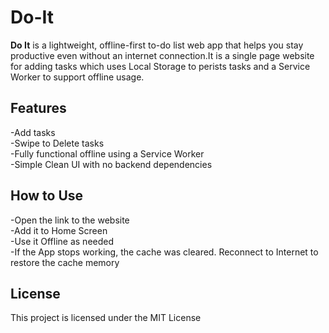 # Do-It

**Do It** is a lightweight, offline-first to-do list web app that helps you stay productive even without an internet connection.It is a single page website for adding tasks which uses Local Storage to perists tasks and a Service Worker to support offline usage.

## Features

-Add tasks<br>
-Swipe to Delete tasks<br>
-Fully functional offline using a Service Worker<br>
-Simple Clean UI with no backend dependencies

## How to Use

-Open the link to the website<br>
-Add it to Home Screen<br>
-Use it Offline as needed<br>
-If the App stops working, the cache was cleared. Reconnect to Internet to restore the cache memory 

## License

This project is licensed under the MIT License
